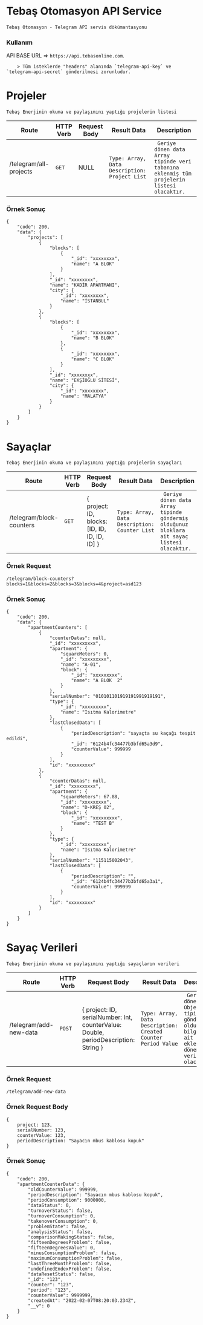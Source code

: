# Tebaş Otomasyon API Service

`Tebaş Otomasyon - Telegram API servis dökümantasyonu`

### Kullanım
API BASE URL  =>  `https://api.tebasonline.com`.
```
    > Tüm isteklerde "headers" alanında `telegram-api-key` ve `telegram-api-secret` gönderilmesi zorunludur.
```

# Projeler
`Tebaş Enerjinin okuma ve paylaşımını yaptığı projelerin listesi`

| Route | HTTP Verb	| Request Body | Result Data | Description	 |
| --- | --- | --- | --- | --- |
| /telegram/all-projects | `GET` | NULL | `Type: Array, Data Description: Project List` | ` Geriye dönen data Array tipinde veri tabanına eklenmiş tüm projelerin listesi olacaktır.`|

### Örnek Sonuç
```
{
    "code": 200,
    "data": {
        "projects": [
            {
                "blocks": [
                    {
                        "_id": "xxxxxxxx",
                        "name": "A BLOK"
                    }
                ],
                "_id": "xxxxxxxx",
                "name": "KADİR APARTMANI",
                "city": {
                    "_id": "xxxxxxxx",
                    "name": "İSTANBUL"
                }
            },
            {
                "blocks": [
                    {
                        "_id": "xxxxxxxx",
                        "name": "B BLOK"
                    },
                    {
                        "_id": "xxxxxxxx",
                        "name": "C BLOK"
                    }
                ],
                "_id": "xxxxxxxx",
                "name": "EKŞİOĞLU SİTESİ",
                "city": {
                    "_id": "xxxxxxxx",
                    "name": "MALATYA"
                }
            }
        ]
    }
}
```

# Sayaçlar
`Tebaş Enerjinin okuma ve paylaşımını yaptığı projelerin sayaçları`

| Route | HTTP Verb	| Request Body | Result Data | Description	 |
| --- | --- | --- | --- | --- |
| /telegram/block-counters | `GET` | { project: ID, blocks:[ID, ID, ID, ID, ID] }| `Type: Array, Data Description: Counter List` | ` Geriye dönen data Array tipinde göndermiş olduğunuz bloklara ait sayaç listesi olacaktır.`|

### Örnek Request
```
/telegram/block-counters?blocks=1&blocks=2&blocks=3&blocks=4&project=asd123
```
### Örnek Sonuç
```
{
    "code": 200,
    "data": {
        "apartmentCounters": [
            {
                "counterDatas": null,
                "_id": "xxxxxxxxx",
                "apartment": {
                    "squareMeters": 0,
                    "_id": "xxxxxxxxx",
                    "name": "A-01",
                    "block": {
                        "_id": "xxxxxxxxx",
                        "name": "A BLOK  2"
                    }
                },
                "serialNumber": "010101101919191991919191",
                "type": {
                    "_id": "xxxxxxxxx",
                    "name": "Isıtma Kalorimetre"
                },
                "lastClosedData": [
                    {
                        "periodDescription": "sayaçta su kaçağı tespit edildi",
                        "_id": "6124b4fc34477b3bfd65a3d9",
                        "counterValue": 999999
                    }
                ],
                "id": "xxxxxxxxx"
            },
            {
                "counterDatas": null,
                "_id": "xxxxxxxxx",
                "apartment": {
                    "squareMeters": 67.88,
                    "_id": "xxxxxxxxx",
                    "name": "D-KREŞ 02",
                    "block": {
                        "_id": "xxxxxxxxx",
                        "name": "TEST B"
                    }
                },
                "type": {
                    "_id": "xxxxxxxxx",
                    "name": "Isıtma Kalorimetre"
                },
                "serialNumber": "115115002043",
                "lastClosedData": [
                    {
                        "periodDescription": "",
                        "_id": "6124b4fc34477b3bfd65a3a1",
                        "counterValue": 999999
                    }
                ],
                "id": "xxxxxxxxx"
            }
        ]
    }
}
```

# Sayaç Verileri
`Tebaş Enerjinin okuma ve paylaşımını yaptığı sayaçların verileri`

| Route | HTTP Verb	| Request Body | Result Data | Description	 |
| --- | --- | --- | --- | --- |
| /telegram/add-new-data | `POST` | { project: ID, serialNumber: Int, counterValue: Double, periodDescription: String }| `Type: Array, Data Description: Created Counter Period Value` | ` Geriye dönen data Obje tipinde göndermiş olduğunuz bilgilere ait sayaca eklenmiş dönem verisi olacaktır.`|

### Örnek Request
```
/telegram/add-new-data
```
### Örnek Request Body
```
{
    project: 123,
    serialNumber: 123,
    counterValue: 123,
    periodDescription: "Sayacın mbus kablosu kopuk"
}
```
### Örnek Sonuç
```
{
    "code": 200,
    "apartmentCounterData": {
        "oldCounterValue": 999999,
        "periodDescription": "Sayacın mbus kablosu kopuk",
        "periodConsumption": 9000000,
        "dataStatus": 0,
        "turnoverStatus": false,
        "turnoverConsumption": 0,
        "takenoverConsumption": 0,
        "problemState": false,
        "analysisStatus": false,
        "comparisonMakingStatus": false,
        "fifteenDegreesProblem": false,
        "fifteenDegreesValue": 0,
        "minusConsumptionProblem": false,
        "maximumConsumptionProblem": false,
        "lastThreeMonthProblem": false,
        "undefinedEndexProblem": false,
        "dataResetStatus": false,
        "_id": "123",
        "counter": "123",
        "period": "123",
        "counterValue": 9999999,
        "createdAt": "2022-02-07T08:20:03.234Z",
        "__v": 0
    }
}
```